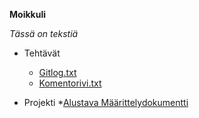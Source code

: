 **Moikkuli** 

*Tässä on tekstiä*

* Tehtävät
  * [Gitlog.txt](https://github.com/Maijjay/ot-harjoitustyo/blob/master/laskarit/viikko1/gitlog.txt) 
  * [Komentorivi.txt](https://github.com/Maijjay/ot-harjoitustyo/blob/master/laskarit/viikko1/komentorivi.txt)

* Projekti
 *[Alustava Määrittelydokumentti](https://github.com/Maijjay/ot-harjoitustyo/blob/master/dokumentointi/alustava%20m%C3%A4%C3%A4rittelydokumentti)
 

